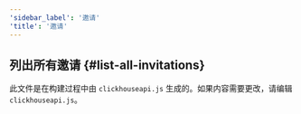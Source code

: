 ```yaml
---
'sidebar_label': '邀请'
'title': '邀请'
---
```


## 列出所有邀请 {#list-all-invitations}

此文件是在构建过程中由 `clickhouseapi.js` 生成的。如果内容需要更改，请编辑 `clickhouseapi.js`。
